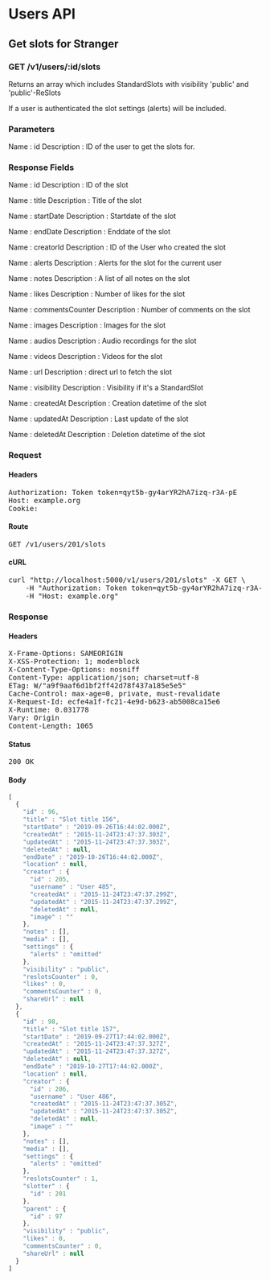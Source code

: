 # Users API

## Get slots for Stranger

### GET /v1/users/:id/slots

Returns an array which includes StandardSlots with visibility &#39;public&#39; and &#39;public&#39;-ReSlots

If a user is authenticated the slot settings (alerts) will be included.

### Parameters

Name : id
Description : ID of the user to get the slots for.


### Response Fields

Name : id
Description : ID of the slot

Name : title
Description : Title of the slot

Name : startDate
Description : Startdate of the slot

Name : endDate
Description : Enddate of the slot

Name : creatorId
Description : ID of the User who created the slot

Name : alerts
Description : Alerts for the slot for the current user

Name : notes
Description : A list of all notes on the slot

Name : likes
Description : Number of likes for the slot

Name : commentsCounter
Description : Number of comments on the slot

Name : images
Description : Images for the slot

Name : audios
Description : Audio recordings for the slot

Name : videos
Description : Videos for the slot

Name : url
Description : direct url to fetch the slot

Name : visibility
Description : Visibility if it&#39;s a StandardSlot

Name : createdAt
Description : Creation datetime of the slot

Name : updatedAt
Description : Last update of the slot

Name : deletedAt
Description : Deletion datetime of the slot

### Request

#### Headers

<pre>Authorization: Token token=qyt5b-gy4arYR2hA7izq-r3A-pE
Host: example.org
Cookie: </pre>

#### Route

<pre>GET /v1/users/201/slots</pre>

#### cURL

<pre class="request">curl &quot;http://localhost:5000/v1/users/201/slots&quot; -X GET \
	-H &quot;Authorization: Token token=qyt5b-gy4arYR2hA7izq-r3A-pE&quot; \
	-H &quot;Host: example.org&quot;</pre>

### Response

#### Headers

<pre>X-Frame-Options: SAMEORIGIN
X-XSS-Protection: 1; mode=block
X-Content-Type-Options: nosniff
Content-Type: application/json; charset=utf-8
ETag: W/&quot;a9f9aaf6d1bf2ff42d78f437a185e5e5&quot;
Cache-Control: max-age=0, private, must-revalidate
X-Request-Id: ecfe4a1f-fc21-4e9d-b623-ab5008ca15e6
X-Runtime: 0.031778
Vary: Origin
Content-Length: 1065</pre>

#### Status

<pre>200 OK</pre>

#### Body

```javascript
[
  {
    "id" : 96,
    "title" : "Slot title 156",
    "startDate" : "2019-09-26T16:44:02.000Z",
    "createdAt" : "2015-11-24T23:47:37.303Z",
    "updatedAt" : "2015-11-24T23:47:37.303Z",
    "deletedAt" : null,
    "endDate" : "2019-10-26T16:44:02.000Z",
    "location" : null,
    "creator" : {
      "id" : 205,
      "username" : "User 485",
      "createdAt" : "2015-11-24T23:47:37.299Z",
      "updatedAt" : "2015-11-24T23:47:37.299Z",
      "deletedAt" : null,
      "image" : ""
    },
    "notes" : [],
    "media" : [],
    "settings" : {
      "alerts" : "omitted"
    },
    "visibility" : "public",
    "reslotsCounter" : 0,
    "likes" : 0,
    "commentsCounter" : 0,
    "shareUrl" : null
  },
  {
    "id" : 98,
    "title" : "Slot title 157",
    "startDate" : "2019-09-27T17:44:02.000Z",
    "createdAt" : "2015-11-24T23:47:37.327Z",
    "updatedAt" : "2015-11-24T23:47:37.327Z",
    "deletedAt" : null,
    "endDate" : "2019-10-27T17:44:02.000Z",
    "location" : null,
    "creator" : {
      "id" : 206,
      "username" : "User 486",
      "createdAt" : "2015-11-24T23:47:37.305Z",
      "updatedAt" : "2015-11-24T23:47:37.305Z",
      "deletedAt" : null,
      "image" : ""
    },
    "notes" : [],
    "media" : [],
    "settings" : {
      "alerts" : "omitted"
    },
    "reslotsCounter" : 1,
    "slotter" : {
      "id" : 201
    },
    "parent" : {
      "id" : 97
    },
    "visibility" : "public",
    "likes" : 0,
    "commentsCounter" : 0,
    "shareUrl" : null
  }
]
```
